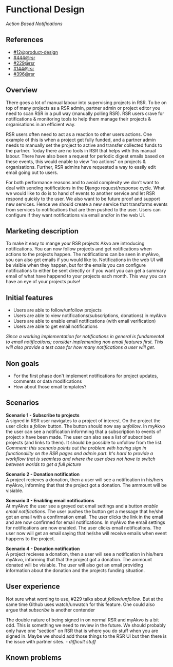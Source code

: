 # Functional Design
*Action Based Notifications*

## References
- [#12@product-design](https://github.com/akvo/akvo-product-design/issues/12)
- [#444@rsr](https://github.com/akvo/akvo-rsr/issues/444)
- [#229@rsr](https://github.com/akvo/akvo-rsr/issues/229)
- [#144@rsr](https://github.com/akvo/akvo-rsr/issues/144)
- [#396@rsr](https://github.com/akvo/akvo-rsr/issues/396)

## Overview
There goes a lot of manual labour into supervising projects in RSR. To be on top of many projects as a RSR admin, partner admin or project editor you need to scan RSR in a pull way (manually polling RSR). RSR users crave for notifications & monitoring tools to help them manage their projects & organisations in an efficient way.

RSR users often need to act as a reaction to other users actions. One example of this is when a project get fully funded, and a partner admin needs to manually set the project to active and transfer collected funds to the partner. Today there are no tools in RSR that helps with this manual labour. There have also been a request for periodic digest emails based on these events, this would enable to view "no actions" on projects & organisations. Further, RSR admins have requested a way to easily edit email going out to users.

For both performance reasons and to avoid complexity we don't want to deal with sending notifications in the Django request/response cycle. What we would like to do is to hand of events to another service and let RSR respond quickly to the user. We also want to be future proof and support new services. Hence we should create a new service that transforms events from services to notifications that are then pushed to the user. Users can configure if they want notifications via email and/or in the web UI.

## Marketing description
To make it easy to mange *your* RSR projects Akvo are introducing notifications. You can now follow projects and get notifications when actions to the projects happen. The notifications can be seen in myAkvo, you can also get emails if you would like to. Notifications in the web UI will be visible when they happen, but for the emails you can configure notifications to either be sent directly or if you want you can get a summary email of what have happend to your projects each month. This way you can have an eye of your projects pulse!

## Initial features
- Users are able to follow/unfollow projects
- Users are able to view notifications(subscriptions, donations) in myAkvo
- Users are able to enable email notifications (with email verification)
- Users are able to get email notifications 

*Since a working implementation for notifications in general is fundamental to email notifications; consider implementing non email features first. This will also provide a test case for how many notifications a user will get.*
	
## Non goals
- For the first phase don't implement notifications for project updates, comments or data modifications
- How about those email templates?

## Scenarios
**Scenario 1 - Subscribe to projects**  
A signed in RSR user navigates to a project of interest. On the project the user clicks a *follow* button. The button should now say *unfollow*. In myAkvo the user can see a notification informning that a subscription to events of project x have been made. The user can also see a list of subscribed projects (and links to them). It should be possible to unfollow from the list.
*Comment: this scenario points out the problem with having sign in functionallity on the RSR pages and admin part. It's hard to provide a workflow that is seamless and where the user does not have to switch between worlds to get a full picture*

**Scenario 2 - Donation notification**  
A project recieves a donation, then a user will see a notification in his/hers myAkvo, informing that that the project got a donation. The ammount will be visiable.  

**Scenario 3 - Enabling email notifications**  
At myAkvo the user see a greyed out email settings and a button *enable email notifications*. The user pushes the button get a message that he/she got an email with a confirmation email. The user clicks the link in the email and are now confirmed for email notifications. In myAkvo the email settings for notifications are now enabled. The user clicks email notifications. The user now will get an email saying that he/she will receive emails when event happens to the project.

**Scenario 4 - Donation notification**  
A project recieves a donation, then a user will see a notification in his/hers myAkvo, informing that that the project got a donation. The ammount donated will be visiable. The user will also get an email providing information about the donation and the projects funding situation.

## User experience
Not sure what wording to use, #229 talks about *follow*/*unfollow*. But at the same time Github uses watch/unwatch for this feature. One could also argue that *subscribe* is another contender

The double nature of being signed in on normal RSR and myAkvo is a bit odd. This is something we need to review in the future. We should probably only have one "section" on RSR that is where you do stuff when you are signed in. Maybe we should add those things to the RSR UI but then there is the issue with partner sites. *- difficult stuff*

## Known problems



